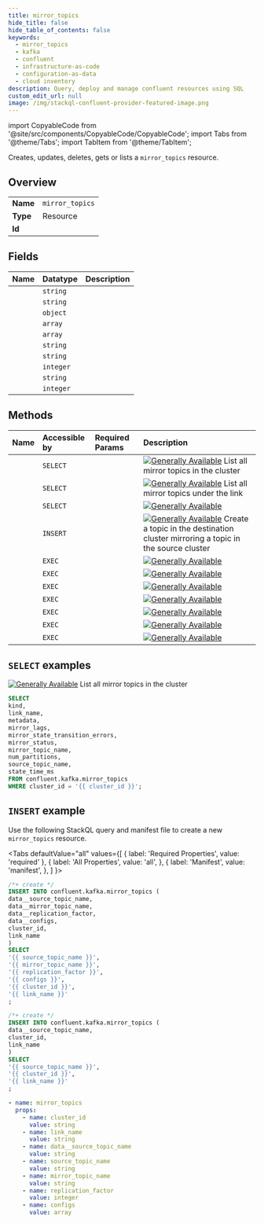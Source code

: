 ```yaml
---
title: mirror_topics
hide_title: false
hide_table_of_contents: false
keywords:
  - mirror_topics
  - kafka
  - confluent
  - infrastructure-as-code
  - configuration-as-data
  - cloud inventory
description: Query, deploy and manage confluent resources using SQL
custom_edit_url: null
image: /img/stackql-confluent-provider-featured-image.png
---
```


import CopyableCode from '@site/src/components/CopyableCode/CopyableCode';
import Tabs from '@theme/Tabs';
import TabItem from '@theme/TabItem';

Creates, updates, deletes, gets or lists a <code>mirror_topics</code> resource.

## Overview
<table><tbody>
<tr><td><b>Name</b></td><td><code>mirror_topics</code></td></tr>
<tr><td><b>Type</b></td><td>Resource</td></tr>
<tr><td><b>Id</b></td><td><CopyableCode code="confluent.kafka.mirror_topics" /></td></tr>
</tbody></table>

## Fields
| Name | Datatype | Description |
|:-----|:---------|:------------|
| <CopyableCode code="kind" /> | `string` |  |
| <CopyableCode code="link_name" /> | `string` |  |
| <CopyableCode code="metadata" /> | `object` |  |
| <CopyableCode code="mirror_lags" /> | `array` |  |
| <CopyableCode code="mirror_state_transition_errors" /> | `array` |  |
| <CopyableCode code="mirror_status" /> | `string` |  |
| <CopyableCode code="mirror_topic_name" /> | `string` |  |
| <CopyableCode code="num_partitions" /> | `integer` |  |
| <CopyableCode code="source_topic_name" /> | `string` |  |
| <CopyableCode code="state_time_ms" /> | `integer` |  |

## Methods
| Name | Accessible by | Required Params | Description |
|:-----|:--------------|:----------------|:------------|
| <CopyableCode code="list_kafka_mirror_topics" /> | `SELECT` | <CopyableCode code="cluster_id" /> | [![Generally Available](https://img.shields.io/badge/Lifecycle%20Stage-Generally%20Available-%2345c6e8)](#section/Versioning/API-Lifecycle-Policy) List all mirror topics in the cluster |
| <CopyableCode code="list_kafka_mirror_topics_under_link" /> | `SELECT` | <CopyableCode code="cluster_id, link_name" /> | [![Generally Available](https://img.shields.io/badge/Lifecycle%20Stage-Generally%20Available-%2345c6e8)](#section/Versioning/API-Lifecycle-Policy) List all mirror topics under the link |
| <CopyableCode code="read_kafka_mirror_topic" /> | `SELECT` | <CopyableCode code="cluster_id, link_name, mirror_topic_name" /> | [![Generally Available](https://img.shields.io/badge/Lifecycle%20Stage-Generally%20Available-%2345c6e8)](#section/Versioning/API-Lifecycle-Policy) |
| <CopyableCode code="create_kafka_mirror_topic" /> | `INSERT` | <CopyableCode code="cluster_id, link_name, data__source_topic_name" /> | [![Generally Available](https://img.shields.io/badge/Lifecycle%20Stage-Generally%20Available-%2345c6e8)](#section/Versioning/API-Lifecycle-Policy) Create a topic in the destination cluster mirroring a topic in the source cluster |
| <CopyableCode code="update_kafka_mirror_topics_failover" /> | `EXEC` | <CopyableCode code="cluster_id, link_name" /> | [![Generally Available](https://img.shields.io/badge/Lifecycle%20Stage-Generally%20Available-%2345c6e8)](#section/Versioning/API-Lifecycle-Policy) |
| <CopyableCode code="update_kafka_mirror_topics_pause" /> | `EXEC` | <CopyableCode code="cluster_id, link_name" /> | [![Generally Available](https://img.shields.io/badge/Lifecycle%20Stage-Generally%20Available-%2345c6e8)](#section/Versioning/API-Lifecycle-Policy) |
| <CopyableCode code="update_kafka_mirror_topics_promote" /> | `EXEC` | <CopyableCode code="cluster_id, link_name" /> | [![Generally Available](https://img.shields.io/badge/Lifecycle%20Stage-Generally%20Available-%2345c6e8)](#section/Versioning/API-Lifecycle-Policy) |
| <CopyableCode code="update_kafka_mirror_topics_resume" /> | `EXEC` | <CopyableCode code="cluster_id, link_name" /> | [![Generally Available](https://img.shields.io/badge/Lifecycle%20Stage-Generally%20Available-%2345c6e8)](#section/Versioning/API-Lifecycle-Policy) |
| <CopyableCode code="update_kafka_mirror_topics_reverse_and_pause_mirror" /> | `EXEC` | <CopyableCode code="cluster_id, link_name" /> | [![Generally Available](https://img.shields.io/badge/Lifecycle%20Stage-Generally%20Available-%2345c6e8)](#section/Versioning/API-Lifecycle-Policy) |
| <CopyableCode code="update_kafka_mirror_topics_reverse_and_start_mirror" /> | `EXEC` | <CopyableCode code="cluster_id, link_name" /> | [![Generally Available](https://img.shields.io/badge/Lifecycle%20Stage-Generally%20Available-%2345c6e8)](#section/Versioning/API-Lifecycle-Policy) |
| <CopyableCode code="update_kafka_mirror_topics_truncate_and_restore_mirror" /> | `EXEC` | <CopyableCode code="cluster_id, link_name" /> | [![Generally Available](https://img.shields.io/badge/Lifecycle%20Stage-Generally%20Available-%2345c6e8)](#section/Versioning/API-Lifecycle-Policy) |

## `SELECT` examples

[![Generally Available](https://img.shields.io/badge/Lifecycle%20Stage-Generally%20Available-%2345c6e8)](#section/Versioning/API-Lifecycle-Policy) List all mirror topics in the cluster


```sql
SELECT
kind,
link_name,
metadata,
mirror_lags,
mirror_state_transition_errors,
mirror_status,
mirror_topic_name,
num_partitions,
source_topic_name,
state_time_ms
FROM confluent.kafka.mirror_topics
WHERE cluster_id = '{{ cluster_id }}';
```
## `INSERT` example

Use the following StackQL query and manifest file to create a new <code>mirror_topics</code> resource.

<Tabs
    defaultValue="all"
    values={[
        { label: 'Required Properties', value: 'required' },
        { label: 'All Properties', value: 'all', },
        { label: 'Manifest', value: 'manifest', },
    ]
}>
<TabItem value="all">

```sql
/*+ create */
INSERT INTO confluent.kafka.mirror_topics (
data__source_topic_name,
data__mirror_topic_name,
data__replication_factor,
data__configs,
cluster_id,
link_name
)
SELECT 
'{{ source_topic_name }}',
'{{ mirror_topic_name }}',
'{{ replication_factor }}',
'{{ configs }}',
'{{ cluster_id }}',
'{{ link_name }}'
;
```
</TabItem>

<TabItem value="required">

```sql
/*+ create */
INSERT INTO confluent.kafka.mirror_topics (
data__source_topic_name,
cluster_id,
link_name
)
SELECT 
'{{ source_topic_name }}',
'{{ cluster_id }}',
'{{ link_name }}'
;
```
</TabItem>

<TabItem value="manifest">

```yaml
- name: mirror_topics
  props:
    - name: cluster_id
      value: string
    - name: link_name
      value: string
    - name: data__source_topic_name
      value: string
    - name: source_topic_name
      value: string
    - name: mirror_topic_name
      value: string
    - name: replication_factor
      value: integer
    - name: configs
      value: array

```
</TabItem>
</Tabs>
